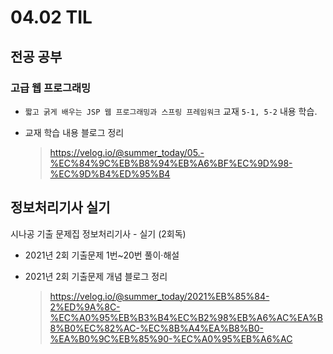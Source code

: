 <h1> 04.02 TIL </h1>

## 전공 공부
###  고급 웹 프로그래밍 
  - `짧고 굵게 배우는 JSP 웹 프로그래밍과 스프링 프레임워크` 교재 `5-1, 5-2` 내용 학습.

  - 교재 학습 내용 블로그 정리 
     > https://velog.io/@summer_today/05.-%EC%84%9C%EB%B8%94%EB%A6%BF%EC%9D%98-%EC%9D%B4%ED%95%B4


## 정보처리기사 실기

시나공 기출 문제집 정보처리기사 - 실기 (2회독)
  - 2021년 2회 기출문제 1번~20번 풀이·해설

  - 2021년 2회 기출문제 개념 블로그 정리
    > https://velog.io/@summer_today/2021%EB%85%84-2%ED%9A%8C-%EC%A0%95%EB%B3%B4%EC%B2%98%EB%A6%AC%EA%B8%B0%EC%82%AC-%EC%8B%A4%EA%B8%B0-%EA%B0%9C%EB%85%90-%EC%A0%95%EB%A6%AC